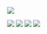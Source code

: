 
![](https://github-profile-summary-cards.vercel.app/api/cards/profile-details?username=maplexx14&theme=solarized_dark)

![](https://github-profile-summary-cards.vercel.app/api/cards/most-commit-language?username=maplexx14&theme=dark)
![](https://github-profile-summary-cards.vercel.app/api/cards/repos-per-language?username=maplexx14&theme=solarized_dark)
![](https://github-profile-summary-cards.vercel.app/api/cards/stats?username=maplexx14&theme=solarized_dark)
![](https://github-profile-summary-cards.vercel.app/api/cards/productive-time?username=maplexx14&theme=solarized_dark)
